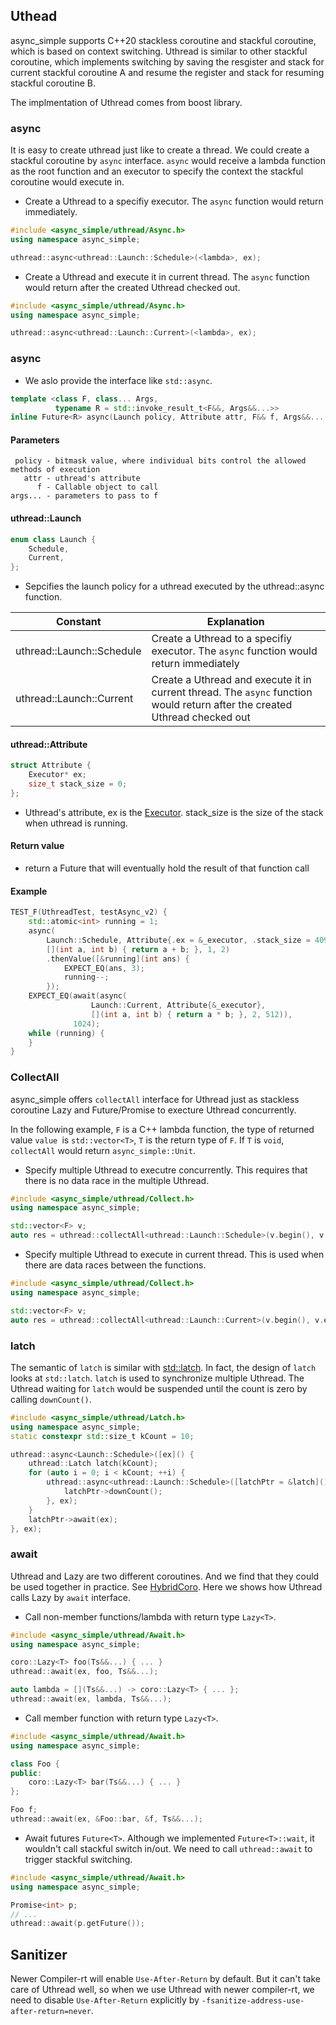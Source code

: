 ## Uthead

async_simple supports C++20 stackless coroutine and stackful coroutine, which is based on context switching.
Uthread is similar to other stackful coroutine, which implements switching by saving the resgister and stack for current stackful coroutine A and resume the register and stack for resuming stackful coroutine B.

The implmentation of Uthread comes from boost library.

### async

It is easy to create uthread just like to create a thread. We could create a stackful coroutine by `async` interface. `async` would receive a lambda function as the root function and an executor to specify the context the stackful coroutine would execute in.

- Create a Uthread to a specifiy executor. The `async` function would return immediately.

```cpp
#include <async_simple/uthread/Async.h>
using namespace async_simple;

uthread::async<uthread::Launch::Schedule>(<lambda>, ex);
```

- Create a Uthread and execute it in current thread. The `async` function would return after the created Uthread checked out.

```cpp
#include <async_simple/uthread/Async.h>
using namespace async_simple;

uthread::async<uthread::Launch::Current>(<lambda>, ex);
```

### async

- We aslo provide the interface like `std::async`.

```cpp
template <class F, class... Args,
          typename R = std::invoke_result_t<F&&, Args&&...>>
inline Future<R> async(Launch policy, Attribute attr, F&& f, Args&&... args) 
```
#### Parameters
```
 policy - bitmask value, where individual bits control the allowed methods of execution
   attr - uthread's attribute
      f - Callable object to call 
args... - parameters to pass to f
```

#### uthread::Launch
```cpp
enum class Launch {
    Schedule,
    Current,
};
```
- Sepcifies the launch policy for a uthread executed by the uthread::async function.

| Constant                   | Explanation  |
|--------------------------- |--------------|
| uthread::Launch::Schedule  | Create a Uthread to a specifiy executor. The `async` function would return immediately |
| uthread::Launch::Current   | Create a Uthread and execute it in current thread. The `async` function would return after the created Uthread checked out |

#### uthread::Attribute
```cpp
struct Attribute {
    Executor* ex;
    size_t stack_size = 0;
};
```
- Uthread's attribute, ex is the [Executor](Executor.md). stack_size is the size of the stack when uthread is running.

#### Return value
- return a Future that will eventually hold the result of that function call

#### Example
```cpp
TEST_F(UthreadTest, testAsync_v2) {
    std::atomic<int> running = 1;
    async(
        Launch::Schedule, Attribute{.ex = &_executor, .stack_size = 4096},
        [](int a, int b) { return a + b; }, 1, 2)
        .thenValue([&running](int ans) {
            EXPECT_EQ(ans, 3);
            running--;
        });
    EXPECT_EQ(await(async(
                  Launch::Current, Attribute{&_executor},
                  [](int a, int b) { return a * b; }, 2, 512)),
              1024);
    while (running) {
    }
}
```

### CollectAll

async_simple offers `collectAll` interface for Uthread just as stackless coroutine Lazy and Future/Promise to execture Uthread concurrently.

In the following example, `F` is a C++ lambda function, the type of returned value `value `is `std::vector<T>`, `T` is the return type of `F`. If `T` is `void`, `collectAll` would return `async_simple::Unit`.

- Specify multiple Uthread to executre concurrently. This requires that there is no data race in the multiple Uthread.

```cpp
#include <async_simple/uthread/Collect.h>
using namespace async_simple;

std::vector<F> v;
auto res = uthread::collectAll<uthread::Launch::Schedule>(v.begin(), v.end(), ex);
```

- Specify multiple Uthread to execute in current thread. This is used when there are data races between the functions.

```cpp
#include <async_simple/uthread/Collect.h>
using namespace async_simple;

std::vector<F> v;
auto res = uthread::collectAll<uthread::Launch::Current>(v.begin(), v.end(), ex);
```

### latch

The semantic of `latch` is similar with [std::latch](https://en.cppreference.com/w/cpp/thread/latch). In fact, the design of `latch` looks at `std::latch`.
`latch` is used to synchronize multiple Uthread. The Uthread waiting for `latch` would be suspended until the count is zero by calling `downCount()`.

```cpp
#include <async_simple/uthread/Latch.h>
using namespace async_simple;
static constexpr std::size_t kCount = 10;

uthread::async<Launch::Schedule>([ex]() {
    uthread::Latch latch(kCount);
    for (auto i = 0; i < kCount; ++i) {
        uthread::async<uthread::Launch::Schedule>([latchPtr = &latch]() {
            latchPtr->downCount();
        }, ex);
    }
    latchPtr->await(ex);
}, ex);
```

### await

Uthread and Lazy are two different coroutines. And we find that they could be used together in practice. See [HybridCoro](./HybridCoro.md). Here we shows how Uthread calls Lazy by `await` interface.

- Call non-member functions/lambda with return type `Lazy<T>`.

```cpp
#include <async_simple/uthread/Await.h>
using namespace async_simple;

coro::Lazy<T> foo(Ts&&...) { ... }
uthread::await(ex, foo, Ts&&...);

auto lambda = [](Ts&&...) -> coro::Lazy<T> { ... };
uthread::await(ex, lambda, Ts&&...);
```

- Call member function with return type `Lazy<T>`.

```cpp
#include <async_simple/uthread/Await.h>
using namespace async_simple;

class Foo {
public:
    coro::Lazy<T> bar(Ts&&...) { ... }
};

Foo f;
uthread::await(ex, &Foo::bar, &f, Ts&&...);
```

- Await futures `Future<T>`. Although we implemented `Future<T>::wait`, it wouldn't call stackful switch in/out. We need to call `uthread::await` to trigger stackful switching.

```cpp
#include <async_simple/uthread/Await.h>
using namespace async_simple;

Promise<int> p;
// ...
uthread::await(p.getFuture());
```

## Sanitizer

Newer Compiler-rt will enable `Use-After-Return` by default. But it can't take care of Uthread well, so when we use Uthread with newer compiler-rt, we need to disable `Use-After-Return` explicitly by `-fsanitize-address-use-after-return=never`.
